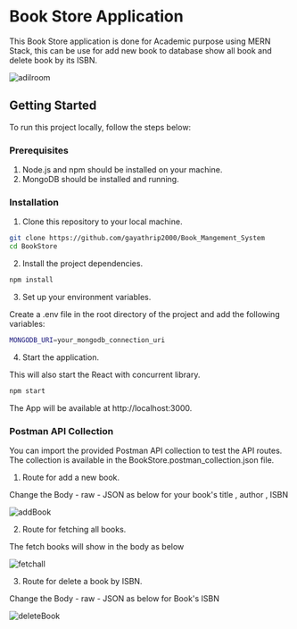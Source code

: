 
# Book Store Application

This Book Store application is done for Academic purpose using MERN Stack, this can be use for add new book to database show all book and delete book by its ISBN.

![adilroom](https://i.imgur.com/QAd09la.png)


## Getting Started

To run this project locally, follow the steps below:

### Prerequisites

1. Node.js and npm should be installed on your machine.
2. MongoDB should be installed and running.

### Installation

1. Clone this repository to your local machine.

```bash
git clone https://github.com/gayathrip2000/Book_Mangement_System
cd BookStore
```

2. Install the project dependencies.

```bash
npm install
```

3. Set up your environment variables.

Create a .env file in the root directory of the project and add the following variables:

```bash
MONGODB_URI=your_mongodb_connection_uri
```

4. Start the application.

This will also start the React with concurrent library.

```bash
npm start
```

The App will be available at http://localhost:3000.


### Postman API Collection

You can import the provided Postman API collection to test the API routes. The collection is available in the BookStore.postman_collection.json file.


1. Route for add a new book.

Change the Body - raw - JSON as below for your book's title , author , ISBN 

![addBook](https://i.imgur.com/o8JiYFj.png)

2. Route for fetching all books.

The fetch books will show in the body as below

![fetchall](https://i.imgur.com/9gumG7r.png)


3. Route for delete a book by ISBN.

Change the Body - raw - JSON as below for Book's ISBN 

![deleteBook](https://i.imgur.com/lSXr6dw.png)

